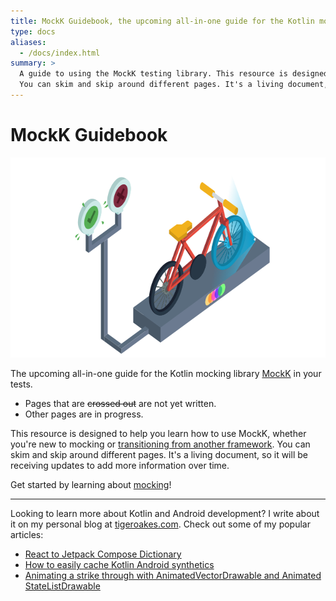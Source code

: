 ```yaml
---
title: MockK Guidebook, the upcoming all-in-one guide for the Kotlin mocking library
type: docs
aliases:
  - /docs/index.html
summary: >
  A guide to using the MockK testing library. This resource is designed to help you learn how to use MockK, whether you're new to mocking or transitioning from another framework.
  You can skim and skip around different pages. It's a living document, so it will be receiving updates to add more information over time.
---
```


# MockK Guidebook

<img alt="" src="cover/mockk-bike-iso-transparent.svg" width="640" height="320">

The upcoming all-in-one guide for the Kotlin mocking library [MockK](https://mockk.io/) in your tests.

- Pages that are ~~crossed out~~ are not yet written.
- Other pages are in progress.

This resource is designed to help you learn how to use MockK, whether you're new to mocking or [transitioning from another framework](./docs/mockito-migrate/_index.md). You can skim and skip around different pages. It's a living document, so it will be receiving updates to add more information over time.

Get started by learning about [mocking](./docs/mocking/_index.md)!

---

Looking to learn more about Kotlin and Android development? I write about it on my personal blog at [tigeroakes.com](https://tigeroakes.com). Check out some of my popular articles:

- [React to Jetpack Compose Dictionary](https://tigeroakes.com/posts/react-to-compose-dictionary/)
- [How to easily cache Kotlin Android synthetics](https://tigeroakes.com/posts/til-kotlin-android-ext-cache/)
- [Animating a strike through with Animated​Vector​Drawable and Animated​State​List​Drawable](https://medium.com/firefox-mobile-engineering/animating-a-strike-through-on-android-with-animated-vector-drawable-and-animatedstatelistdrawable-a77e66f9790f)
